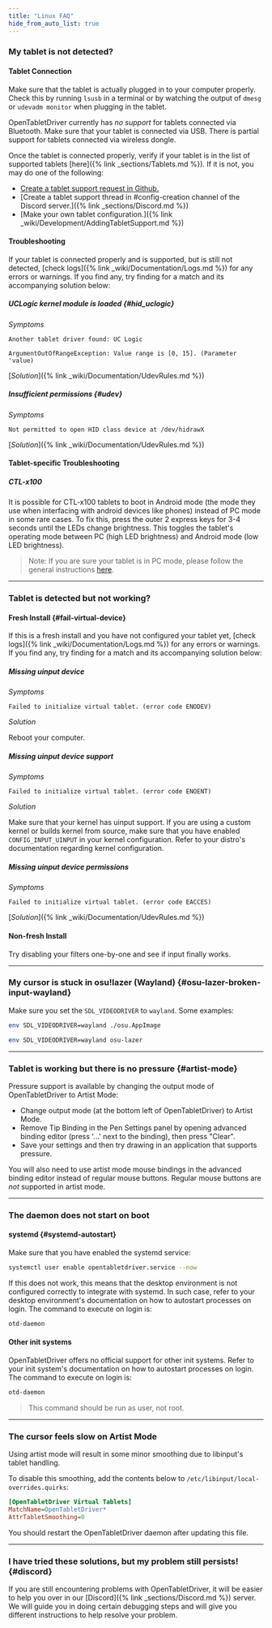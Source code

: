 ```yaml
---
title: "Linux FAQ"
hide_from_auto_list: true
---
```


### My tablet is not detected?

#### Tablet Connection

Make sure that the tablet is actually plugged in to your computer properly. Check this by running `lsusb` in a terminal or by watching the output of `dmesg` or `udevadm monitor` when plugging in the tablet.

OpenTabletDriver currently has _no support_ for tablets connected via Bluetooth. Make sure that your tablet is connected via USB. There is partial support for tablets connected via wireless dongle.

Once the tablet is connected properly, verify if your tablet is in the list of supported tablets [here]({% link _sections/Tablets.md %}). If it is not, you may do one of the following:

- [Create a tablet support request in Github.](https://github.com/OpenTabletDriver/OpenTabletDriver/issues/new?assignees=&labels=configuration&projects=&template=tablet_configuration.yml&title=Add+support+for+)
- [Create a tablet support thread in #config-creation channel of the Discord server.]({% link _sections/Discord.md %})
- [Make your own tablet configuration.]({% link _wiki/Development/AddingTabletSupport.md %})

#### Troubleshooting

If your tablet is connected properly and is supported, but is still not detected, [check logs]({% link _wiki/Documentation/Logs.md %}) for any errors or warnings. If you find any, try finding for a match and its accompanying solution below:

##### UCLogic kernel module is loaded {#hid_uclogic}

_Symptoms_

```
Another tablet driver found: UC Logic
```

```
ArgumentOutOfRangeException: Value range is [0, 15]. (Parameter 'value)
```

[_Solution_]({% link _wiki/Documentation/UdevRules.md %})

##### Insufficient permissions {#udev}

_Symptoms_

```
Not permitted to open HID class device at /dev/hidrawX
```

[_Solution_]({% link _wiki/Documentation/UdevRules.md %})

#### Tablet-specific Troubleshooting

##### CTL-x100

It is possible for CTL-x100 tablets to boot in Android mode (the mode they use when interfacing with android devices like phones) instead of PC mode in some rare cases. To fix this, press
the outer 2 express keys for 3-4 seconds until the LEDs change brightness. This toggles the tablet's operating mode
between PC (high LED brightness) and Android mode (low LED brightness).

> Note: If you are sure your tablet is in PC mode, please follow the general instructions [here](#my-tablet-is-not-detected).

---

### Tablet is detected but not working?

#### Fresh Install {#fail-virtual-device}

If this is a fresh install and you have not configured your tablet yet, [check logs]({% link _wiki/Documentation/Logs.md %}) for any errors or warnings. If you find any, try finding for a match and its accompanying solution below:

##### Missing uinput device

_Symptoms_

```
Failed to initialize virtual tablet. (error code ENODEV)
```

_Solution_

Reboot your computer.

##### Missing uinput device support

_Symptoms_

```
Failed to initialize virtual tablet. (error code ENOENT)
```

_Solution_

Make sure that your kernel has uinput support. If you are using a custom kernel or builds kernel from source, make sure that you have enabled `CONFIG_INPUT_UINPUT` in your kernel configuration. Refer to your distro's documentation regarding kernel configuration.

##### Missing uinput device permissions

_Symptoms_

```
Failed to initialize virtual tablet. (error code EACCES)
```

[_Solution_]({% link _wiki/Documentation/UdevRules.md %})

#### Non-fresh Install

Try disabling your filters one-by-one and see if input finally works.

---

### My cursor is stuck in osu!lazer (Wayland) {#osu-lazer-broken-input-wayland}

Make sure you set the `SDL_VIDEODRIVER` to `wayland`. Some examples:

```bash
env SDL_VIDEODRIVER=wayland ./osu.AppImage
```

```bash
env SDL_VIDEODRIVER=wayland osu-lazer
```

---

### Tablet is working but there is no pressure {#artist-mode}

Pressure support is available by changing the output mode of OpenTabletDriver to Artist Mode:

- Change output mode (at the bottom left of OpenTabletDriver) to Artist Mode.
- Remove Tip Binding in the Pen Settings panel by opening advanced binding editor (press '...' next to the binding), then press "Clear".
- Save your settings and then try drawing in an application that supports pressure.

You will also need to use artist mode mouse bindings in the advanced binding editor instead of regular mouse buttons. Regular mouse buttons are _not_ supported in artist mode.

---

### The daemon does not start on boot

#### systemd {#systemd-autostart}

Make sure that you have enabled the systemd service:

```bash
systemctl user enable opentabletdriver.service --now
```

If this does not work, this means that the desktop environment is not configured correctly to integrate with systemd. In such case, refer to your desktop environment's documentation on how to autostart processes on login. The command to execute on login is:

```bash
otd-daemon
```

#### Other init systems

OpenTabletDriver offers no official support for other init systems. Refer to your init system's documentation on how to autostart processes on login. The command to execute on login is:

```bash
otd-daemon
```

> This command should be run as user, not root.

---

### The cursor feels slow on Artist Mode

Using artist mode will result in some minor smoothing due to libinput's tablet handling.

To disable this smoothing, add the contents below to `/etc/libinput/local-overrides.quirks`:

```ini
[OpenTabletDriver Virtual Tablets]
MatchName=OpenTabletDriver*
AttrTabletSmoothing=0
```

You should restart the OpenTabletDriver daemon after updating this file.

---

### I have tried these solutions, but my problem still persists! {#discord}

If you are still encountering problems with OpenTabletDriver,
it will be easier to help you over in our [Discord]({% link _sections/Discord.md %}) server. We will guide you in doing certain debugging steps and will give you different instructions to help resolve your problem.
